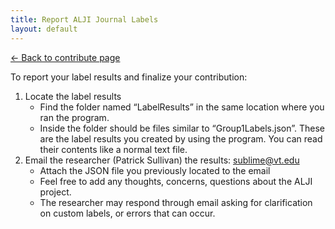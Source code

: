```yaml
---
title: Report ALJI Journal Labels
layout: default
---
```


[<- Back to contribute page](./contribute)

To report your label results and finalize your contribution:

1. Locate the label results
    - Find the folder named “LabelResults” in the same location where you ran the program.
    - Inside the folder should be files similar to “Group1Labels.json”. These are the label results you created by using the program. You can read their contents like a normal text file. 
2. Email the researcher (Patrick Sullivan) the results: [​sublime@vt.edu](mailto:sublime@vt.edu?subect=ALJI_results)
    - Attach the JSON file you previously located to the email
    - Feel free to add any thoughts, concerns, questions about the ALJI project.
    - The researcher may respond through email asking for clarification on custom labels, or errors that can occur.
